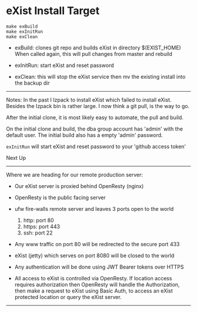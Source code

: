 # eXist Install Target

```
make exBuild
make exInitRun
make exClean
```
- exBuild: clones git repo and builds eXist in directory $(EXIST_HOME)
           When called again, this will pull changes from master and rebuild 

- exInitRun: start eXist and reset password

- exClean:  this will stop the eXist service then mv the existing install into the backup dir

------------------------------------------------------------

Notes: In the past I Izpack to install eXist which failed to install eXist.
Besides the Izpack bin is rather large. I now think a git pull, is the way 
to go.

After the initial clone, it is most likely easy to automate, the pull and build.

On the initial clone and build, the dba group account has 'admin' with the default user.
The initial build also has a empty 'admin' password.

`exInitRun` will start eXist and reset password to your 'github access token'

Next Up [](notes/eXist-service.md)

----------------------------------

Where we are heading for our remote production server:

 - Our eXist server is proxied behind OpenResty (nginx)
 - OpenResty is the public facing server
 - ufw fire-walls remote server and leaves 3 ports open to the world

    1. http:  port 80
    2. https: port 443
    3. ssh:   port 22

 - Any www traffic on port 80 will be redirected to the secure port 433
 - eXist (jetty) which serves on port 8080 will be closed to the world
 - Any authentication will be done using JWT Bearer tokens over HTTPS 
 - All access to eXist is controlled via OpenResty. If location access requires 
authorization then OpenResty will handle the Authorization, then make a request 
to eXist using Basic Auth, to access an eXist protected location or query the 
eXist server.

------------------------------------------------------------


